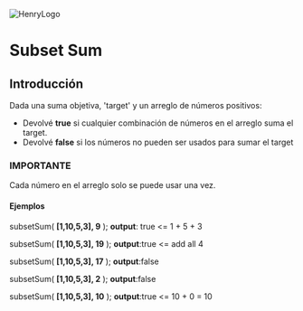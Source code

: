![HenryLogo](https://d31uz8lwfmyn8g.cloudfront.net/Assets/logo-henry-white-lg.png)

# Subset Sum

## Introducción

Dada una suma objetiva, 'target' y un arreglo de números positivos:

- Devolvé **true** si cualquier combinación de números en el arreglo suma el target.
- Devolvé **false** si los números no pueden ser usados para sumar el target

### IMPORTANTE

Cada número en el arreglo solo se puede usar una vez.

#### Ejemplos

subsetSum( **[1,10,5,3], 9** );
**output**: true <= 1 + 5 + 3

subsetSum( **[1,10,5,3], 19** );
**output**:true <= add all 4

subsetSum( **[1,10,5,3], 17** );
**output**:false

subsetSum( **[1,10,5,3], 2** );
**output**:false

subsetSum( **[1,10,5,3], 10** );
**output**:true <= 10 + 0 = 10

